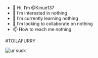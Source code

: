 - 👋 Hi, I’m @Kinue137
- 👀 I’m interested in nothing
- 🌱 I’m currently learning nothing
- 💞️ I’m looking to collaborate on nothing
- 📫 How to reach me nothing

#TOILAFURRY

![ur suck](https://i.imgur.com/3Q8AsBR.png)

